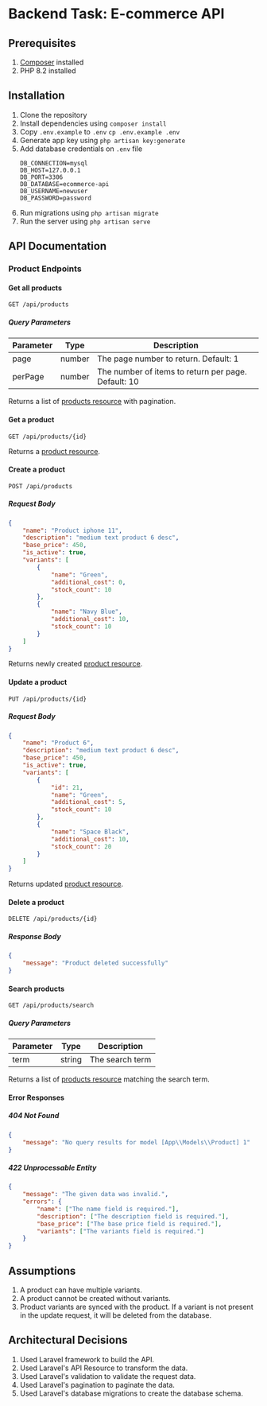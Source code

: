 # Backend Task: E-commerce API

## Prerequisites

1.  [Composer](https://getcomposer.org/) installed
2.  PHP 8.2 installed

## Installation

1.  Clone the repository
2.  Install dependencies using `composer install`
3.  Copy `.env.example` to `.env`
    `cp .env.example .env`
4.  Generate app key using `php artisan key:generate`
5.  Add database credentials on `.env` file
    ```
    DB_CONNECTION=mysql
    DB_HOST=127.0.0.1
    DB_PORT=3306
    DB_DATABASE=ecommerce-api
    DB_USERNAME=newuser
    DB_PASSWORD=password
    ```
6.  Run migrations using `php artisan migrate`
7.  Run the server using `php artisan serve`

## API Documentation

### Product Endpoints

#### Get all products

`GET /api/products`

##### Query Parameters

| Parameter | Type   | Description                                         |
| --------- | ------ | --------------------------------------------------- |
| page      | number | The page number to return. Default: 1               |
| perPage   | number | The number of items to return per page. Default: 10 |

Returns a list of [products resource](https://github.com/subhamchbty/ecommerce-api/blob/main/product-resource.md) with pagination.

#### Get a product

`GET /api/products/{id}`

Returns a [product resource](https://github.com/subhamchbty/ecommerce-api/blob/main/product-resource.md).

#### Create a product

`POST /api/products`

##### Request Body

```json
{
    "name": "Product iphone 11",
    "description": "medium text product 6 desc",
    "base_price": 450,
    "is_active": true,
    "variants": [
        {
            "name": "Green",
            "additional_cost": 0,
            "stock_count": 10
        },
        {
            "name": "Navy Blue",
            "additional_cost": 10,
            "stock_count": 10
        }
    ]
}
```

Returns newly created [product resource](https://github.com/subhamchbty/ecommerce-api/blob/main/product-resource.md).

#### Update a product

`PUT /api/products/{id}`

##### Request Body

```json
{
    "name": "Product 6",
    "description": "medium text product 6 desc",
    "base_price": 450,
    "is_active": true,
    "variants": [
        {
            "id": 21,
            "name": "Green",
            "additional_cost": 5,
            "stock_count": 10
        },
        {
            "name": "Space Black",
            "additional_cost": 10,
            "stock_count": 20
        }
    ]
}
```

Returns updated [product resource](https://github.com/subhamchbty/ecommerce-api/blob/main/product-resource.md).

#### Delete a product

`DELETE /api/products/{id}`

##### Response Body

```json
{
    "message": "Product deleted successfully"
}
```

#### Search products

`GET /api/products/search`

##### Query Parameters

| Parameter | Type   | Description     |
| --------- | ------ | --------------- |
| term      | string | The search term |

Returns a list of [products resource](https://github.com/subhamchbty/ecommerce-api/blob/main/product-resource.md) matching the search term.

#### Error Responses

##### 404 Not Found

```json
{
    "message": "No query results for model [App\\Models\\Product] 1"
}
```

##### 422 Unprocessable Entity

```json
{
    "message": "The given data was invalid.",
    "errors": {
        "name": ["The name field is required."],
        "description": ["The description field is required."],
        "base_price": ["The base price field is required."],
        "variants": ["The variants field is required."]
    }
}
```

## Assumptions

1. A product can have multiple variants.
2. A product cannot be created without variants.
3. Product variants are synced with the product. If a variant is not present in the update request, it will be deleted from the database.

## Architectural Decisions

1. Used Laravel framework to build the API.
2. Used Laravel's API Resource to transform the data.
3. Used Laravel's validation to validate the request data.
4. Used Laravel's pagination to paginate the data.
5. Used Laravel's database migrations to create the database schema.
